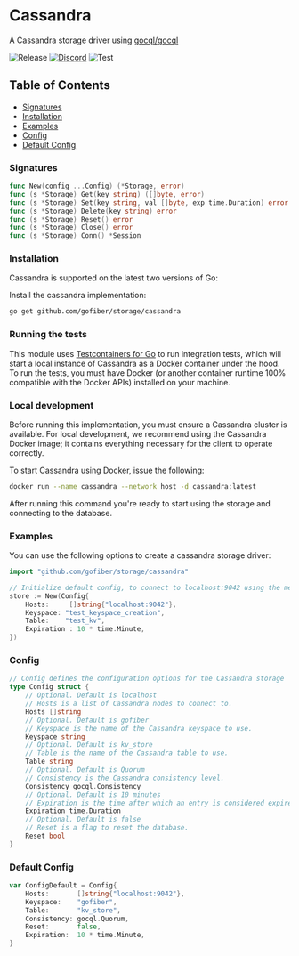 # Cassandra

A Cassandra storage driver using [gocql/gocql](https://github.com/gocql/gocql)

![Release](https://img.shields.io/github/v/tag/gofiber/storage?filter=cassandra*)
[![Discord](https://img.shields.io/discord/704680098577514527?style=flat&label=%F0%9F%92%AC%20discord&color=00ACD7)](https://gofiber.io/discord)
![Test](https://img.shields.io/github/actions/workflow/status/gofiber/storage/test-cassandra.yml?label=Tests)

## Table of Contents

- [Signatures](#signatures)
- [Installation](#installation)
- [Examples](#examples)
- [Config](#config)
- [Default Config](#default-config)

### Signatures

```go
func New(config ...Config) (*Storage, error)
func (s *Storage) Get(key string) ([]byte, error)
func (s *Storage) Set(key string, val []byte, exp time.Duration) error
func (s *Storage) Delete(key string) error
func (s *Storage) Reset() error
func (s *Storage) Close() error
func (s *Storage) Conn() *Session
```

### Installation

Cassandra is supported on the latest two versions of Go:

Install the cassandra implementation:

```bash
go get github.com/gofiber/storage/cassandra
```

### Running the tests

This module uses [Testcontainers for Go](https://github.com/testcontainers/testcontainers-go/) to run integration tests, which will start a local instance of Cassandra as a Docker container under the hood. To run the tests, you must have Docker (or another container runtime 100% compatible with the Docker APIs) installed on your machine.

### Local development

Before running this implementation, you must ensure a Cassandra cluster is available.
For local development, we recommend using the Cassandra Docker image; it contains everything
necessary for the client to operate correctly.

To start Cassandra using Docker, issue the following:

```bash
docker run --name cassandra --network host -d cassandra:latest
```

After running this command you're ready to start using the storage and connecting to the database.

### Examples

You can use the following options to create a cassandra storage driver:

```go
import "github.com/gofiber/storage/cassandra"

// Initialize default config, to connect to localhost:9042 using the memory engine and with a clean table.
store := New(Config{
    Hosts:     []string{"localhost:9042"},
    Keyspace: "test_keyspace_creation",
    Table:    "test_kv",
    Expiration : 10 * time.Minute,
})
```

### Config

```go
// Config defines the configuration options for the Cassandra storage
type Config struct {
	// Optional. Default is localhost
	// Hosts is a list of Cassandra nodes to connect to.
	Hosts []string
	// Optional. Default is gofiber
	// Keyspace is the name of the Cassandra keyspace to use.
	Keyspace string
	// Optional. Default is kv_store
	// Table is the name of the Cassandra table to use.
	Table string
	// Optional. Default is Quorum
	// Consistency is the Cassandra consistency level.
	Consistency gocql.Consistency
	// Optional. Default is 10 minutes
	// Expiration is the time after which an entry is considered expired.
	Expiration time.Duration
	// Optional. Default is false
	// Reset is a flag to reset the database.
	Reset bool
}
```

### Default Config

```go
var ConfigDefault = Config{
	Hosts:       []string{"localhost:9042"},
	Keyspace:    "gofiber",
	Table:       "kv_store",
	Consistency: gocql.Quorum,
	Reset:       false,
	Expiration:  10 * time.Minute,
}
```
